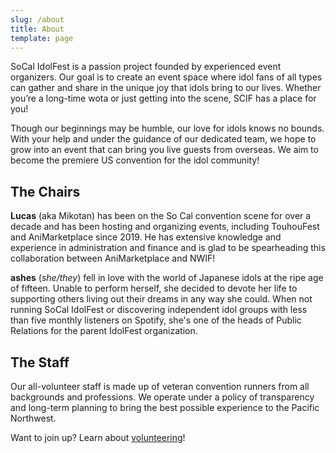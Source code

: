 ```yaml
---
slug: /about
title: About
template: page
---
```


SoCal IdolFest is a passion project founded by experienced event organizers. Our goal is to create an event space where idol fans of all types can gather and share in the unique joy that idols bring to our lives. Whether you’re a long-time wota or just getting into the scene, SCIF has a place for you!

Though our beginnings may be humble, our love for idols knows no bounds. With your help and under the guidance of our dedicated team, we hope to grow into an event that can bring you live guests from overseas. We aim to become the premiere US convention for the idol community!

## The Chairs

**Lucas** (aka Mikotan) has been on the So Cal convention scene for over a decade and has been hosting and organizing events, including TouhouFest and AniMarketplace since 2019. He has extensive knowledge and experience in administration and finance and is glad to be spearheading this collaboration between AniMarketplace and NWIF!

**ashes** (_she/they_) fell in love with the world of Japanese idols at the ripe age of fifteen. Unable to perform herself, she decided to devote her life to supporting others living out their dreams in any way she could. When not running SoCal IdolFest or discovering independent idol groups with less than five monthly listeners on Spotify, she's one of the heads of Public Relations for the parent IdolFest organization.

## The Staff

Our all-volunteer staff is made up of veteran convention runners from all backgrounds and professions. We operate under a policy of transparency and long-term planning to bring the best possible experience to the Pacific Northwest.

Want to join up? Learn about [volunteering](/volunteer)!